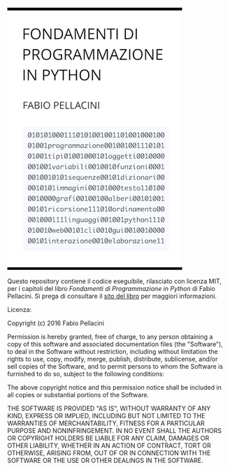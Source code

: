 ![](cover.png)


Questo repository contiene il codice eseguibile, rilasciato con licenza MIT, per i capitoli del libro _Fondamenti di Programmazione in Python_ di Fabio Pellacini. Si prega di consultare il [sito del libro](http://pellacini.di.uniroma1.it/books/fondamentibook/) per maggiori informazioni.

Licenza:

Copyright (c) 2016 Fabio Pellacini

Permission is hereby granted, free of charge, to any person obtaining a copy
of this software and associated documentation files (the "Software"), to deal
in the Software without restriction, including without limitation the rights
to use, copy, modify, merge, publish, distribute, sublicense, and/or sell
copies of the Software, and to permit persons to whom the Software is
furnished to do so, subject to the following conditions:

The above copyright notice and this permission notice shall be included in
all copies or substantial portions of the Software.

THE SOFTWARE IS PROVIDED "AS IS", WITHOUT WARRANTY OF ANY KIND, EXPRESS OR
IMPLIED, INCLUDING BUT NOT LIMITED TO THE WARRANTIES OF MERCHANTABILITY,
FITNESS FOR A PARTICULAR PURPOSE AND NONINFRINGEMENT. IN NO EVENT SHALL THE
AUTHORS OR COPYRIGHT HOLDERS BE LIABLE FOR ANY CLAIM, DAMAGES OR OTHER
LIABILITY, WHETHER IN AN ACTION OF CONTRACT, TORT OR OTHERWISE, ARISING FROM,
OUT OF OR IN CONNECTION WITH THE SOFTWARE OR THE USE OR OTHER DEALINGS IN THE
SOFTWARE.

